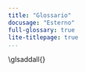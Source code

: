 ```yaml
---
title: "Glossario"
docusage: "Esterno"
full-glossary: true
lite-titlepage: true
...
```


\glsaddall{}
